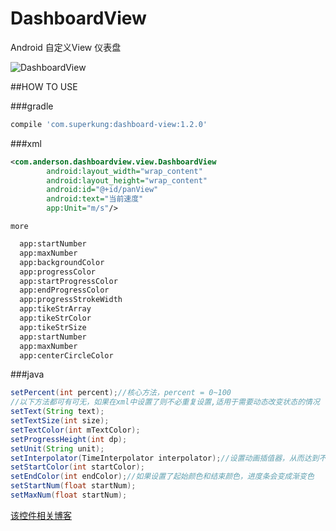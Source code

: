 # DashboardView
Android 自定义View 仪表盘

![DashboardView](https://github.com/SuperKung/DashboardView/blob/master/Dashboard.gif)

##HOW TO USE

###gradle

```Groovy
compile 'com.superkung:dashboard-view:1.2.0'
```
###xml
```xml
<com.anderson.dashboardview.view.DashboardView
        android:layout_width="wrap_content"
        android:layout_height="wrap_content"
        android:id="@+id/panView"
        android:text="当前速度"
        app:Unit="m/s"/>
```
    more
```xml
  app:startNumber
  app:maxNumber
  app:backgroundColor
  app:progressColor
  app:startProgressColor
  app:endProgressColor
  app:progressStrokeWidth
  app:tikeStrArray
  app:tikeStrColor
  app:tikeStrSize
  app:startNumber
  app:maxNumber
  app:centerCircleColor
```
###java
```java
setPercent(int percent);//核心方法，percent = 0~100
//以下方法都可有可无，如果在xml中设置了则不必重复设置,适用于需要动态改变状态的情况
setText(String text);
setTextSize(int size);
setTextColor(int mTextColor);
setProgressHeight(int dp);
setUnit(String unit);
setInterpolator(TimeInterpolator interpolator);//设置动画插值器，从而达到不同的动画效果
setStartColor(int startColor);
setEndColor(int endColor);//如果设置了起始颜色和结束颜色，进度条会变成渐变色
setStartNum(float startNum);
setMaxNum(float startNum);
```

[该控件相关博客](http://blog.csdn.net/qq_17422503/article/details/51769672)  
